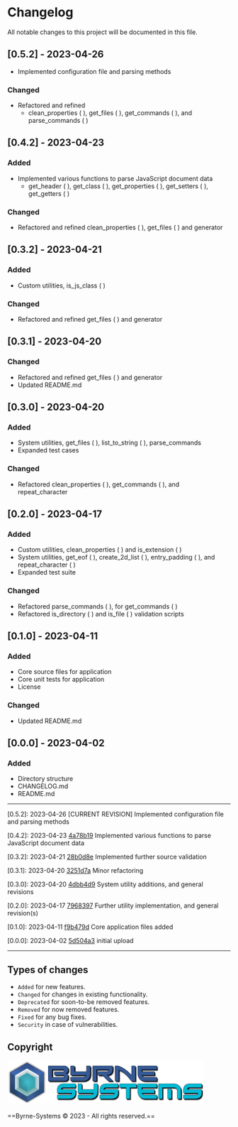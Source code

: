 # Changelog
All notable changes to this project will be documented in this file.

## [0.5.2] - 2023-04-26
- Implemented configuration file and parsing methods

### Changed
- Refactored and refined
  - clean_properties ( ), get_files ( ), get_commands ( ), and parse_commands ( )

## [0.4.2] - 2023-04-23
### Added
- Implemented various functions to parse JavaScript document data
  - get_header ( ), get_class ( ), get_properties ( ), get_setters ( ), get_getters ( )

### Changed
- Refactored and refined clean_properties ( ), get_files ( ) and generator

## [0.3.2] - 2023-04-21
### Added
- Custom utilities, is_js_class ( )

### Changed
- Refactored and refined get_files ( ) and generator

## [0.3.1] - 2023-04-20
### Changed
- Refactored and refined get_files ( ) and generator
- Updated README.md

## [0.3.0] - 2023-04-20
### Added
- System utilities, get_files ( ), list_to_string ( ), parse_commands
- Expanded test cases

### Changed
- Refactored clean_properties ( ), get_commands ( ), and repeat_character

## [0.2.0] - 2023-04-17
### Added
- Custom utilities, clean_properties ( ) and is_extension ( )
- System utilities, get_eof ( ), create_2d_list ( ), entry_padding ( ), and repeat_character ( )
- Expanded test suite

### Changed
- Refactored parse_commands ( ), for get_commands ( )
- Refactored is_directory ( ) and is_file ( ) validation scripts

## [0.1.0] - 2023-04-11
### Added
- Core source files for application
- Core unit tests for application
- License

### Changed
- Updated README.md

## [0.0.0] - 2023-04-02
### Added
- Directory structure
- CHANGELOG.md
- README.md

---

[0.5.2]: 2023-04-26 [CURRENT REVISION] Implemented configuration file and parsing methods

[0.4.2]: 2023-04-23 [4a78b19](https://github.com/Justin-Byrne/ClassGenerator/commit/4a78b19) Implemented various functions to parse JavaScript document data

[0.3.2]: 2023-04-21 [28b0d8e](https://github.com/Justin-Byrne/ClassGenerator/commit/28b0d8e) Implemented further source validation

[0.3.1]: 2023-04-20 [3251d7a](https://github.com/Justin-Byrne/ClassGenerator/commit/3251d7a) Minor refactoring

[0.3.0]: 2023-04-20 [4dbb4d9](https://github.com/Justin-Byrne/ClassGenerator/commit/4dbb4d9) System utility additions, and general revisions

[0.2.0]: 2023-04-17 [7968397](https://github.com/Justin-Byrne/ClassGenerator/commit/7968397) Further utility implementation, and general revision(s)

[0.1.0]: 2023-04-11 [f9b479d](https://github.com/Justin-Byrne/ClassGenerator/commit/f9b479d) Core application files added

[0.0.0]: 2023-04-02 [5d504a3](https://github.com/Justin-Byrne/ClassGenerator/commit/5d504a3) initial upload

---

## Types of changes
- `Added` for new features.
- `Changed` for changes in existing functionality.
- `Deprecated` for soon-to-be removed features.
- `Removed` for now removed features.
- `Fixed` for any bug fixes.
- `Security` in case of vulnerabilities.

## Copyright

![Byrne-Systems](https://github.com/Justin-Byrne/ClassGenerator/blob/main/images/byrne-systems.logo.png)

==Byrne-Systems © 2023 - All rights reserved.==
